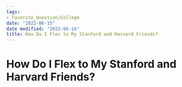 ```yaml
---
tags:
- Favorite_Question/College
date: "2022-06-15"
date modified: "2022-06-16"
title: How Do I Flex to My Stanford and Harvard Friends?
---
```


# How Do I Flex to My Stanford and Harvard Friends?
